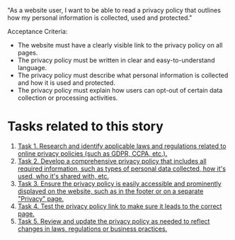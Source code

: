 "As a website user, I want to be able to read a privacy policy that outlines how my personal information is collected, 
used and protected."

Acceptance Criteria:

* The website must have a clearly visible link to the privacy policy on all pages.
* The privacy policy must be written in clear and easy-to-understand language.
* The privacy policy must describe what personal information is collected and how it is used and protected.
* The privacy policy must explain how users can opt-out of certain data collection or processing activities.


# Tasks related to this story
1. [Task 1. Research and identify applicable laws and regulations related to online privacy policies (such as GDPR, 
CCPA, etc.).](tasks/task_3.2.1.1.md)
2. [Task 2. Develop a comprehensive privacy policy that includes all required information, such as types of personal 
data collected, how it's used, who it's shared with, etc.](tasks/task_3.2.1.2.md)
3. [Task 3. Ensure the privacy policy is easily accessible and prominently displayed on the website, such as in the 
footer or on a separate "Privacy" page.](tasks/task_3.2.1.3.md)
4. [Task 4. Test the privacy policy link to make sure it leads to the correct page.](tasks/task_3.2.1.4.md)
5. [Task 5. Review and update the privacy policy as needed to reflect changes in laws, regulations or business 
practices.](tasks/task_3.2.1.5.md)